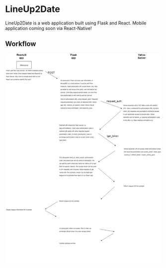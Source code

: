 # LineUp2Date
LineUp2Date is a web application built using Flask and React. Mobile application coming soon via React-Native!

## Workflow
![Workflow](docs/LineUp2DateWorkflow.png)